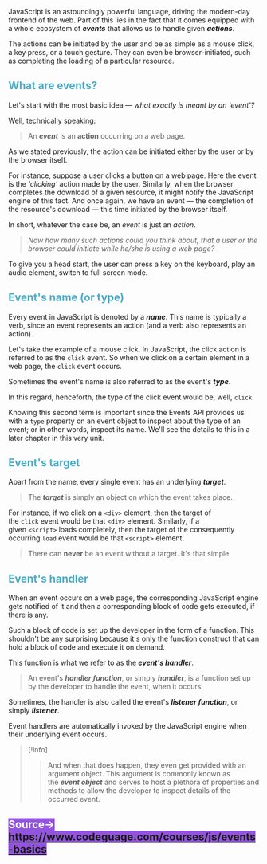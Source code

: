 

JavaScript is an astoundingly powerful language, driving the modern-day frontend of the web. Part of this lies in the fact that it comes equipped with a whole ecosystem of **_events_** that allows us to handle given **_actions_**.

The actions can be initiated by the user and be as simple as a mouse click, a key press, or a touch gesture. They can even be browser-initiated, such as completing the loading of a particular resource.

## <font color="#4bacc6">What are events?</font>

Let's start with the most basic idea — _what exactly is meant by an 'event'?_

Well, technically speaking:

>An **_event_** is an **action** occurring on a web page.

As we stated previously, the action can be initiated either by the user or by the browser itself.

For instance, suppose a user clicks a button on a web page. Here the event is the _'clicking'_ action made by the user. Similarly, when the browser completes the download of a given resource, it might notify the JavaScript engine of this fact. And once again, we have an event — the completion of the resource's download — this time initiated by the browser itself.

In short, whatever the case be, an _event_ is just an _action_.

> _Now how many such actions could you think about, that a user or the browser could initiate while he/she is using a web page?_

To give you a head start, the user can press a key on the keyboard, play an audio element, switch to full screen mode.

## <font color="#4bacc6">Event's name (or type)</font>

Every event in JavaScript is denoted by a **_name_**. This name is typically a verb, since an event represents an action (and a verb also represents an action).

Let's take the example of a mouse click. In JavaScript, the click action is referred to as the `click` event. So when we click on a certain element in a web page, the `click` event occurs. 

Sometimes the event's name is also referred to as the event's **_type_**.

In this regard, henceforth, the type of the click event would be, well, `click`

Knowing this second term is important since the Events API provides us with a `type` property on an event object to inspect about the type of an event; or in other words, inspect its name. We'll see the details to this in a later chapter in this very unit.

## <font color="#4bacc6">Event's target</font>

Apart from the name, every single event has an underlying **_target_**.

> The **_target_** is simply an object on which the event takes place.

For instance, if we click on a `<div>` element, then the target of the `click` event would be that `<div>` element. Similarly, if a given `<script>` loads completely, then the target of the consequently occurring `load` event would be that `<script>` element.

> There can **never** be an event without a target. It's that simple


## <font color="#4bacc6">Event's handler</font>

When an event occurs on a web page, the corresponding JavaScript engine gets notified of it and then a corresponding block of code gets executed, if there is any.

Such a block of code is set up the developer in the form of a function. This shouldn't be any surprising because it's only the function construct that can hold a block of code and execute it on demand.

This function is what we refer to as the **_event's handler_**.

> An event's **_handler function_**, or simply **_handler_**, is a function set up by the developer to handle the event, when it occurs.

Sometimes, the handler is also called the event's **_listener function_**, or simply **_listener_**.

Event handlers are automatically invoked by the JavaScript engine when their underlying event occurs.

> [!info]
> > And when that does happen, they even get provided with an argument object. This argument is commonly known as the **_event object_** and serves to host a plethora of properties and methods to allow the developer to inspect details of the occurred event.

## <font color="#ffffff"><span style="background:#9254de">Source-> https://www.codeguage.com/courses/js/events-basics</span></font>


